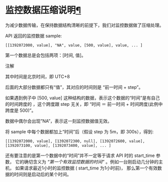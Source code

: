 ---
---

# 监控数据压缩说明[¶](#monitor-compress "永久链接至标题")

为减少数据传输，在保持数据结构清晰的前提下，我们对监控数据做了压缩处理。

API 返回的监控数据 sample:

```
[[1392072000, value], "NA", value, [500, value], value, ... ]
```

第一个数据总是会包括两项：[时间, 值]。

注解

其中时间是北京时间，即 UTC+8

后面的大部分数据都只有“值”，其对应的时间则是 “前一时间 + step”。

如果遇到例子中 [500, value] 这种结构的数据，表示这个数据的“时间”是有自己的时间跨度的 ，这个跨度跟 step 无关，即 “时间 ＝ 前一时间 + 时间跨度(此例中跨度是 500)”。

数据中偶尔会出现”NA”，表示这一刻监控数据值无效。

将 sample 中每个数据都加上“时间”后（假设 step 为 5m，即 300s），得到:

```
[[1392072000, value], [1392072300, null], [1392072600, value], [1392073100, value], [1392073400, value], ... ]
```

还有要注意的是第一个数据中的“时间”并不一定等于请求 API 时的 start_time 参数， 它的确切含义为 _“第一个有效监控数据的时间”_ 。例如一台刚启动几分钟的主机， 如果请求最近1小时的监控数据 ( start_time 为1小时前)， 那么第一个有效数据的时间则是启动后的某个时间。

